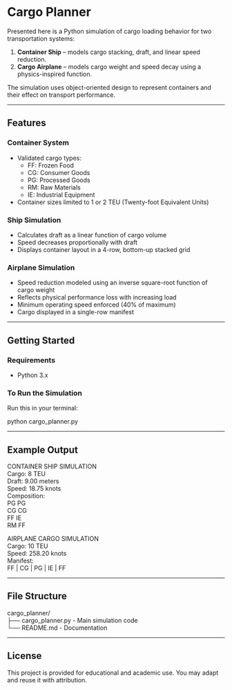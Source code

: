 # Cargo Planner

Presented here is a Python simulation of cargo loading behavior for two transportation systems:

1. **Container Ship** – models cargo stacking, draft, and linear speed reduction.  
2. **Cargo Airplane** – models cargo weight and speed decay using a physics-inspired function.

The simulation uses object-oriented design to represent containers and their effect on transport performance.

---

## Features

### Container System

- Validated cargo types:
  - FF: Frozen Food  
  - CG: Consumer Goods  
  - PG: Processed Goods  
  - RM: Raw Materials  
  - IE: Industrial Equipment  
- Container sizes limited to 1 or 2 TEU (Twenty-foot Equivalent Units)

### Ship Simulation

- Calculates draft as a linear function of cargo volume  
- Speed decreases proportionally with draft  
- Displays container layout in a 4-row, bottom-up stacked grid

### Airplane Simulation

- Speed reduction modeled using an inverse square-root function of cargo weight  
- Reflects physical performance loss with increasing load  
- Minimum operating speed enforced (40% of maximum)  
- Cargo displayed in a single-row manifest

---

## Getting Started

### Requirements

- Python 3.x

### To Run the Simulation

Run this in your terminal:

python cargo_planner.py

---

## Example Output

CONTAINER SHIP SIMULATION  
Cargo: 8 TEU  
Draft: 9.00 meters  
Speed: 18.75 knots  
Composition:  
PG PG  
CG CG  
FF IE  
RM FF  

AIRPLANE CARGO SIMULATION  
Cargo: 10 TEU  
Speed: 258.20 knots  
Manifest:  
FF | CG | PG | IE | FF

---

## File Structure

cargo_planner/  
├── cargo_planner.py   - Main simulation code  
└── README.md          - Documentation

---

## License

This project is provided for educational and academic use. You may adapt and reuse it with attribution.

